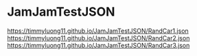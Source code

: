 # JamJamTestJSON
https://timmyluong11.github.io/JamJamTestJSON/RandCar1.json
https://timmyluong11.github.io/JamJamTestJSON/RandCar2.json
https://timmyluong11.github.io/JamJamTestJSON/RandCar3.json
